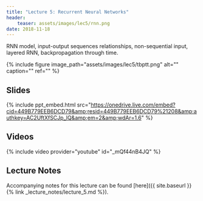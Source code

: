 ```yaml
---
title: "Lecture 5: Recurrent Neural Networks"
header:
    teaser: assets/images/lec5/rnn.png
date: 2018-11-18
---
```


RNN model, input-output sequences relationships, non-sequential input, layered RNN,
backpropagation through time.

{% include figure image_path="assets/images/lec5/tbptt.png" alt="" caption="" ref="" %}

## Slides

{% include ppt_embed.html
src="https://onedrive.live.com/embed?cid=449B779EEB6DCD79&amp;resid=449B779EEB6DCD79%21208&amp;authkey=AC2UftXfSCJp_lQ&amp;em=2&amp;wdAr=1.6" %}

## Videos

{% include video provider="youtube" id="_mQf44nB4JQ" %}

## Lecture Notes

Accompanying notes for this lecture can be found [here]({{ site.baseurl }}{% link _lecture_notes/lecture_5.md %}).
